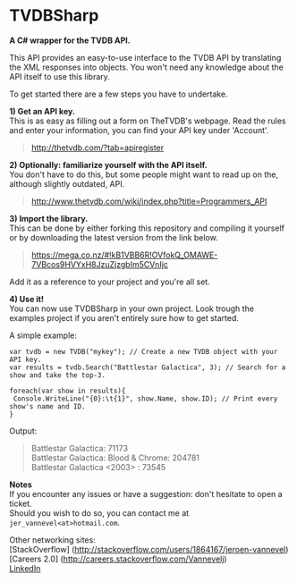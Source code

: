 TVDBSharp
=========

**A C# wrapper for the TVDB API.**

This API provides an easy-to-use interface to the TVDB API by translating the XML responses into objects. 
You won't need any knowledge about the API itself to use this library.

To get started there are a few steps you have to undertake.

**1) Get an API key.**  
This is as easy as filling out a form on TheTVDB's webpage. 
Read the rules and enter your information, you can find your API key under 'Account'.

> http://thetvdb.com/?tab=apiregister

**2) Optionally: familiarize yourself with the API itself.**  
You don't have to do this, but some people might want to read up on the, although slightly outdated, API.

> http://www.thetvdb.com/wiki/index.php?title=Programmers_API

**3) Import the library.**  
This can be done by either forking this repository and compiling it yourself 
or by downloading the latest version from the link below.

> https://mega.co.nz/#!kB1VBB6R!OVfokQ_OMAWE-7VBcos9HVYxH8JzuZjzgbIm5CVnIjc


Add it as a reference to your project and you're all set.

**4) Use it!**  
You can now use TVDBSharp in your own project.
Look trough the examples project if you aren't entirely sure how to get started.

A simple example:

    var tvdb = new TVDB("mykey"); // Create a new TVDB object with your API key.
    var results = tvdb.Search("Battlestar Galactica", 3); // Search for a show and take the top-3.
    
    foreach(var show in results){
     Console.WriteLine("{0}:\t{1}", show.Name, show.ID); // Print every show's name and ID.
    }
    
Output:
> Battlestar Galactica:     71173  
> Battlestar Galactica: Blood & Chrome:     204781  
> Battlestar Galactica \<2003\> :     73545  

**Notes**  
If you encounter any issues or have a suggestion: don't hesitate to open a ticket.  
Should you wish to do so, you can contact me at `jer_vannevel<at>hotmail.com`.

Other networking sites:  
[StackOverflow] (http://stackoverflow.com/users/1864167/jeroen-vannevel)  
[Careers 2.0] (http://careers.stackoverflow.com/Vannevelj)  
[LinkedIn](http://www.linkedin.com/profile/view?id=289197145&trk=nav_responsive_tab_profile)  
